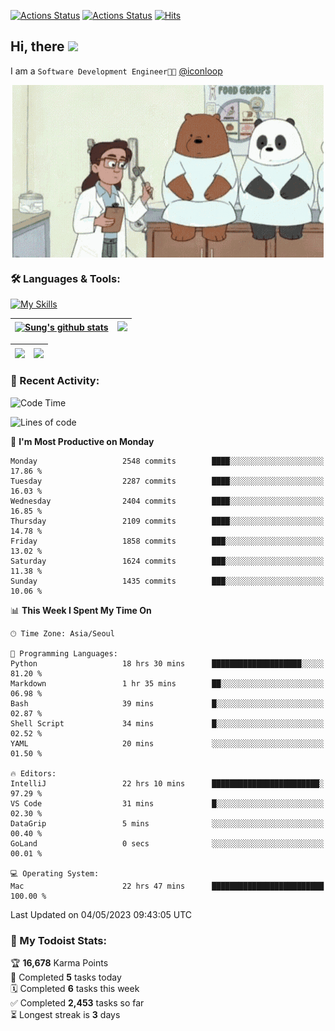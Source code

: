 
[![Actions Status](https://github.com/ddok2/ddok2/workflows/Todoist%20Readme/badge.svg)](https://github.com/ddok2/ddok2/actions)
[![Actions Status](https://github.com/ddok2/ddok2/workflows/wakatime-stats/badge.svg)](https://github.com/ddok2/ddok2/actions)
[![Hits](https://hits.seeyoufarm.com/api/count/incr/badge.svg?url=https%3A%2F%2Fgithub.com%2Fddok2&count_bg=%23FF9595&title_bg=%23555555&icon=github.svg&icon_color=%23FFFFFF&title=hits&edge_flat=false)](https://hits.seeyoufarm.com)

<!-- ![visitors](https://visitor-badge.laobi.icu/badge?page_id=ddok2.ddok2) -->
## Hi, there <img src="https://raw.githubusercontent.com/MartinHeinz/MartinHeinz/master/wave.gif" width="3%">

I am a `Software Development Engineer🧑‍💻` [@iconloop](https://github.com/iconloop)


<p align="center">
    <img align="center" alt="GIF" src="img/debugging.gif" />
</p>


### 🛠 Languages & Tools:

[![My Skills](https://skillicons.dev/icons?i=go,js,ts,py,express,react,svelte,jquery,pug,mongodb,mysql,redis,aws,docker,kubernetes)](https://skillicons.dev)


| <a href="https://github-readme-stats.vercel.app/api?username=ddok2&show_icons=true&include_all_commits=true&count_private=true&theme=buefy&hide_border=true"><img align="center" src="https://github-readme-stats.vercel.app/api?username=ddok2&show_icons=true&include_all_commits=true&count_private=true&theme=buefy&hide_border=true" alt="Sung's github stats" /></a> | <a href="https://github.com/ddok2"><img src="http://github-readme-streak-stats.herokuapp.com?user=ddok2&hide_border=true" /></a> |
| ------------- |------------- |


| <a href="https://github.com/ddok2"><img align="center" src="https://github-readme-stats.vercel.app/api/top-langs/?username=ddok2&theme=buefy&hide=html,css&hide_border=true" /></a> | <a href="https://github.com/ddok2"><img align="center" src="https://activity-graph.herokuapp.com/graph?username=ddok2&theme=github&hide_border=true" height="250" /></a> |
| ------------- |--------------------------------------------------------------------------------------------------------------------------------------------------------------------------|


<!-- <details open>
    <summary>📈 My GitHub Stats</summary>
    <p align="center">
        <a href="https://github.com/ddok2">
            <img align="center" src="https://github-readme-stats.vercel.app/api?username=ddok2&show_icons=true&include_all_commits=true&count_private=true&theme=buefy&hide_border=true" alt="Sung's github stats" />
        </a>
    </p>
</details>
<details>
    <summary>💬 Top Languages</summary>
    <p align="center"> 
        <a href="https://github.com/ddok2">
            <img align="center" src="https://github-readme-stats.vercel.app/api/top-langs/?username=ddok2&layout=compact&theme=buefy&hide=html,css&hide_border=true" />
        </a>
    </p>
</details> -->


### 🌈 Recent Activity:
<!--START_SECTION:waka-->
![Code Time](http://img.shields.io/badge/Code%20Time-2%2C049%20hrs%2039%20mins-blue)

![Lines of code](https://img.shields.io/badge/From%20Hello%20World%20I%27ve%20Written-11.5%20million%20lines%20of%20code-blue)

📅 **I'm Most Productive on Monday** 

```text
Monday                   2548 commits        ████░░░░░░░░░░░░░░░░░░░░░   17.86 % 
Tuesday                  2287 commits        ████░░░░░░░░░░░░░░░░░░░░░   16.03 % 
Wednesday                2404 commits        ████░░░░░░░░░░░░░░░░░░░░░   16.85 % 
Thursday                 2109 commits        ████░░░░░░░░░░░░░░░░░░░░░   14.78 % 
Friday                   1858 commits        ███░░░░░░░░░░░░░░░░░░░░░░   13.02 % 
Saturday                 1624 commits        ███░░░░░░░░░░░░░░░░░░░░░░   11.38 % 
Sunday                   1435 commits        ███░░░░░░░░░░░░░░░░░░░░░░   10.06 % 
```


📊 **This Week I Spent My Time On** 

```text
🕑︎ Time Zone: Asia/Seoul

💬 Programming Languages: 
Python                   18 hrs 30 mins      ████████████████████░░░░░   81.20 % 
Markdown                 1 hr 35 mins        ██░░░░░░░░░░░░░░░░░░░░░░░   06.98 % 
Bash                     39 mins             █░░░░░░░░░░░░░░░░░░░░░░░░   02.87 % 
Shell Script             34 mins             █░░░░░░░░░░░░░░░░░░░░░░░░   02.52 % 
YAML                     20 mins             ░░░░░░░░░░░░░░░░░░░░░░░░░   01.50 % 

🔥 Editors: 
IntelliJ                 22 hrs 10 mins      ████████████████████████░   97.29 % 
VS Code                  31 mins             █░░░░░░░░░░░░░░░░░░░░░░░░   02.30 % 
DataGrip                 5 mins              ░░░░░░░░░░░░░░░░░░░░░░░░░   00.40 % 
GoLand                   0 secs              ░░░░░░░░░░░░░░░░░░░░░░░░░   00.01 % 

💻 Operating System: 
Mac                      22 hrs 47 mins      █████████████████████████   100.00 % 
```


 Last Updated on 04/05/2023 09:43:05 UTC
<!--END_SECTION:waka-->

### 🚧 My Todoist Stats:
<!-- TODO-IST:START -->
🏆  **16,678** Karma Points           
🌸  Completed **5** tasks today           
🗓  Completed **6** tasks this week           
✅  Completed **2,453** tasks so far           
⏳  Longest streak is **3** days
<!-- TODO-IST:END -->

